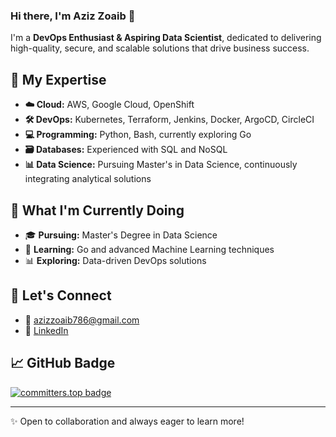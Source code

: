### Hi there, I'm Aziz Zoaib 👋

I'm a **DevOps Enthusiast & Aspiring Data Scientist**, dedicated to delivering high-quality, secure, and scalable solutions that drive business success. 

## 🌟 My Expertise

- **☁️ Cloud:** AWS, Google Cloud, OpenShift
- **🛠️ DevOps:** Kubernetes, Terraform, Jenkins, Docker, ArgoCD, CircleCI
- **💻 Programming:** Python, Bash, currently exploring Go
- **🗃️ Databases:** Experienced with SQL and NoSQL
- **📊 Data Science:** Pursuing Master's in Data Science, continuously integrating analytical solutions

## 🚀 What I'm Currently Doing
- 🎓 **Pursuing:** Master's Degree in Data Science
- 📖 **Learning:** Go and advanced Machine Learning techniques
- 📊 **Exploring:** Data-driven DevOps solutions

## 🤝 Let's Connect
- 📧 [azizzoaib786@gmail.com](mailto:azizzoaib786@gmail.com)
- 💼 [LinkedIn](https://www.linkedin.com/in/azizzoaib786)

## 📈 GitHub Badge
[![committers.top badge](https://user-badge.committers.top/uae/USERNAME.svg)](https://user-badge.committers.top/uae/azizzoaib786)

---

✨ Open to collaboration and always eager to learn more!
